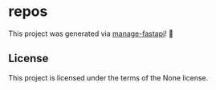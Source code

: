 # repos

This project was generated via [manage-fastapi](https://ycd.github.io/manage-fastapi/)! :tada:

## License

This project is licensed under the terms of the None license.
